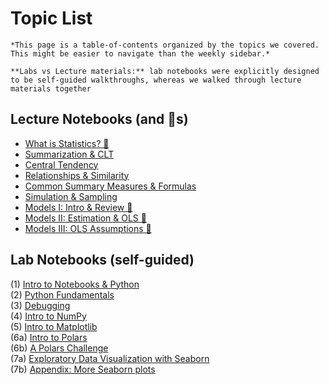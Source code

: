 # Topic List

```{note}
*This page is a table-of-contents organized by the topics we covered. This might be easier to navigate than the weekly sidebar.*  

**Labs vs Lecture materials:** lab notebooks were explicitly designed to be self-guided walkthroughs, whereas we walked through lecture materials together
```

## Lecture Notebooks (and 🛝s)

- [What is Statistics? 🛝](/lectures/wk1/2)
- [Summarization & CLT](/lectures/wk2/03_CLT)
- [Central Tendency](/lectures/wk2/04_central_tendency)  
- [Relationships & Similarity](/lectures/wk4/01_relationships)  
- [Common Summary Measures & Formulas](/pages/formulas) 
- [Simulation & Sampling](/lectures/wk2/05_simulation)  
- [Models I: Intro & Review 🛝](/lectures/wk5/1.md)  
- [Models II: Estimation & OLS 🛝](/lectures/wk5/2.md)  
- [Models III: OLS Assumptions 🛝](/lectures/wk5/3.md)  

## Lab Notebooks (self-guided)

(1) [Intro to Notebooks & Python](/labs/1/python)  
(2) [Python Fundamentals](/lectures/wk2/01_Python_Fundamentals_Review)  
(3) [Debugging](/lectures/wk2/02_Debugging)  
(4) [Intro to NumPy](/labs/2/numpy)  
(5) [Intro to Matplotlib](/labs/2/matplotlib)  
(6a) [Intro to Polars](/labs/3/01_polars-solutions)  
(6b) [A Polars Challenge](/labs/3/03_challenge-solutions)  
(7a) [Exploratory Data Visualization with Seaborn](/labs/3/02_new_eda_seaborn)  
(7b) [Appendix: More Seaborn plots](/labs/3/Appendix_01_more_seaborn_examples)  